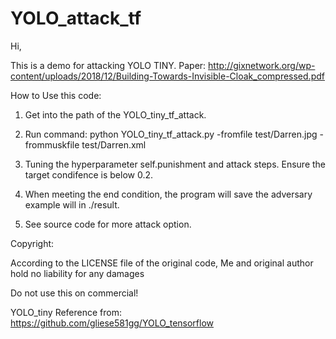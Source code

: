 # YOLO_attack_tf

Hi,

This is a demo for attacking YOLO TINY.
Paper:
	http://gixnetwork.org/wp-content/uploads/2018/12/Building-Towards-Invisible-Cloak_compressed.pdf

How to Use this code:
1. Get into the path of the YOLO_tiny_tf_attack.

2. Run command:
    python YOLO_tiny_tf_attack.py -fromfile test/Darren.jpg -frommuskfile test/Darren.xml

3. Tuning the hyperparameter self.punishment and attack steps. Ensure the target condifence is below 0.2.

4. When meeting the end condition, the program will save the adversary example will in ./result.

5. See source code for more attack option.


Copyright:

According to the LICENSE file of the original code, Me and original author hold no liability for any 
damages

Do not use this on commercial!

YOLO_tiny Reference from:
	https://github.com/gliese581gg/YOLO_tensorflow

